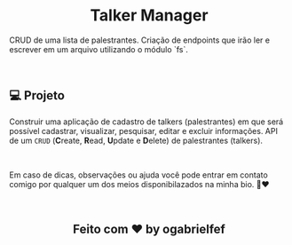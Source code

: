 <h1 align="center">Talker Manager</h1>

<p>
CRUD de uma lista de palestrantes. Criação de endpoints que irão ler e escrever em um arquivo utilizando o módulo `fs`.
</p>
<br/>

<!-- <p align="center">
  <a href="#-tecnologias">Tecnologias</a>&nbsp;&nbsp;&nbsp;|&nbsp;&nbsp;&nbsp;
  <a href="#-projeto">Projeto</a>&nbsp;&nbsp;&nbsp;|&nbsp;&nbsp;&nbsp;
  <a href="#-projeto">Habilidades</a>
</p> -->



<!-- <p align="center">
  <img alt="projeto DevLinks" src="./assets/Capa.jpg" width="100%">
</p> -->


## 💻 Projeto

Construir uma aplicação de cadastro de talkers (palestrantes) em que será possível cadastrar, visualizar, pesquisar, editar e excluir informações. API de um `CRUD` (**C**reate, **R**ead, **U**pdate e **D**elete) de palestrantes (talkers).

</br>

<p>
Em caso de dicas, observações ou ajuda você pode entrar em contato comigo por qualquer um dos meios disponibilazados na minha bio. 🙂❤️
</p>

</br>

<h2 align="center">Feito com ♥ by ogabrielfef</h2>
